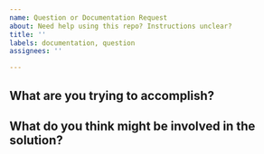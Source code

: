 ```yaml
---
name: Question or Documentation Request
about: Need help using this repo? Instructions unclear?
title: ''
labels: documentation, question
assignees: ''

---
```


## What are you trying to accomplish?

## What do you think might be involved in the solution?
